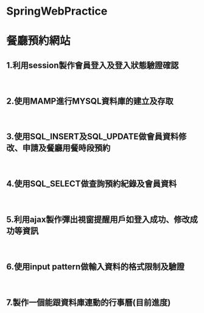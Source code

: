 # SpringWebPractice
<h1>餐廳預約網站</h1>
<h2>1.利用session製作會員登入及登入狀態驗證確認</h2><br>
<h2>2.使用MAMP進行MYSQL資料庫的建立及存取</h2><br>
<h2>3.使用SQL_INSERT及SQL_UPDATE做會員資料修改、申請及餐廳用餐時段預約</h2><br>
<h2>4.使用SQL_SELECT做查詢預約紀錄及會員資料</h2><br>
<h2>5.利用ajax製作彈出視窗提醒用戶如登入成功、修改成功等資訊</h2><br>
<h2>6.使用input pattern做輸入資料的格式限制及驗證</h2><br>
<h2>7.製作一個能跟資料庫連動的行事曆(目前進度)</h2>


